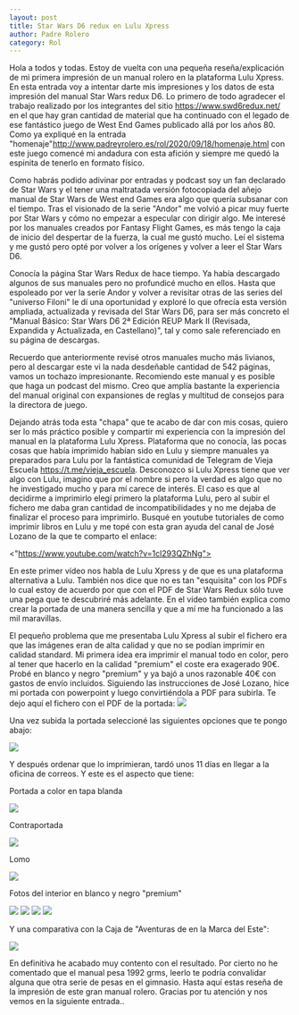 ```yaml
---                                                                     
layout: post                                                                    
title: Star Wars D6 redux en Lulu Xpress 							
author: Padre Rolero                                                            
category: Rol                                                              
---
```


Hola a todos y todas. Estoy de vuelta con una pequeña reseña/explicación de mi primera impresión de un manual rolero en la plataforma Lulu Xpress. En esta entrada voy a intentar darte mis impresiones y los datos de esta impresión del manual Star Wars redux D6. Lo primero de todo agradecer el trabajo realizado por los integrantes del sitio https://www.swd6redux.net/ en el que hay gran cantidad de material que ha continuado con el legado de ese fantástico juego de West End Games publicado allá por los años 80. Como ya expliqué en la entrada "homenaje"<http://www.padreyrolero.es/rol/2020/09/18/homenaje.html> con este juego comencé mi andadura con esta afición y siempre me quedó la espinita de tenerlo en formato físico. 

Como habrás podido adivinar por entradas y podcast soy un fan declarado de Star Wars y el tener una maltratada versión fotocopiada del añejo manual de Star Wars de West end Games era algo que quería subsanar con el tiempo. Tras el visionado de la serie "Andor" me volvió a picar muy fuerte por Star Wars y cómo no empezar a especular con dirigir algo. Me interesé por los manuales creados por Fantasy Flight Games, es más tengo la caja de inicio del despertar de la fuerza, la cual me gustó mucho. Leí el sistema y me gustó pero opté por volver a los orígenes y volver a leer el Star Wars D6. 

Conocía la página Star Wars Redux de hace tiempo. Ya había descargado algunos de sus manuales pero no profundicé mucho en ellos. Hasta que espoleado por ver la seríe Andor y volver a revisitar otras de las series del "universo Filoni" le dí una oportunidad y exploré lo que ofrecía esta versión ampliada, actualizada y revisada del Star Wars D6, para ser más concreto el "Manual Básico: Star Wars D6 2ª Edición REUP Mark II (Revisada, Expandida y Actualizada, en Castellano)", tal y como sale referenciado en su página de descargas. 

Recuerdo que anteriormente revisé otros manuales mucho más livianos, pero al descargar este vi la nada desdeñable cantidad de 542 páginas, vamos un tochazo impresionante. Recomiendo este manual y es posible que haga un podcast del mismo. Creo que amplía bastante la experiencia del manual original con expansiones de reglas y multitud de consejos para la directora de juego. 

Dejando atrás toda esta "chapa" que te acabo de dar con mis cosas, quiero ser lo más práctico posible y compartir mi experiencia con la impresión del manual en la plataforma Lulu Xpress. Plataforma que no conocía, las pocas cosas que había imprimido habían sido en Lulu y siempre manuales ya preparados para Lulu por la fantástica comunidad de Telegram de Vieja Escuela <https://t.me/vieja_escuela>. Desconozco si Lulu Xpress tiene que ver algo con Lulu, imagino que por el nombre si pero la verdad es algo que no he investigado mucho y para mí carece de interés. El caso es que al decidirme a imprimirlo elegí primero la plataforma Lulu, pero al subir el fichero me daba gran cantidad de incompatibilidades y no me dejaba de finalizar el proceso para imprimirlo. Busqué en youtube tutoriales de como imprimir libros en Lulu y me topé con esta gran ayuda del canal de José Lozano de la que te comparto el enlace: 

<"https://www.youtube.com/watch?v=1cl293QZhNg">

En este primer vídeo nos habla de Lulu Xpress y de que es una plataforma alternativa a Lulu. También nos dice que no es tan "esquisita" con los PDFs lo cual estoy de acuerdo por que con el PDF de Star Wars Redux sólo tuve una pega que te descubriré más adelante. En el vídeo también explica como crear la portada de una manera sencilla y que a mí me ha funcionado a las mil maravillas. 

El pequeño problema que me presentaba Lulu Xpress al subir el fichero era que las imágenes eran de alta calidad y que no se podían imprimir en calidad standard. Mi primera idea era imprimir el manual todo en color, pero al tener que hacerlo en la calidad "premium" el coste era exagerado 90€. Probé en blanco y negro "premium" y ya bajó a unos razonable 40€ con gastos de envío incluidos. Siguiendo las instrucciones de José Lozano, hice mi portada con powerpoint y luego convirtiéndola a PDF para subirla. Te dejo aquí el fichero con el PDF de la portada: <img src="https://padreyrolero.github.io/padreyrolero/assets/img/SWredux/portada_starwars_buena.pdf">

Una vez subida la portada seleccioné las siguientes opciones que te pongo abajo:

<img src="https://github.com/padreyrolero/padreyrolero/assets/img/SWredux/caracteristicas.PNG">

Y después ordenar que lo imprimieran, tardó unos 11 días en llegar a la oficina de correos. Y este es el aspecto que tiene:

Portada a color en tapa blanda

<img src="https://github.com/padreyrolero/padreyrolero/assets/img/SWredux/portada.jpg">

Contraportada

<img src="https://github.com/padreyrolero/padreyrolero/assets/img/SWredux/contraportada.jpg">

Lomo

<img src="https://github.com/padreyrolero/padreyrolero/img/SWredux/lomo.jpg">

Fotos del interior en blanco y negro "premium"

<img src="https://github.com/padreyrolero/padreyrolero/assets/img/SWredux/interior1.jpg"> <img src="https://github.com/padreyrolero/padreyrolero/assets/img/SWredux/interior2.jpg"> <img src="https://github.com/padreyrolero/padreyrolero/blob/assets/img/SWredux/interior3.jpg"> <img src="https://github.com/padreyrolero/padreyrolero/blob/assets/img/SWredux/interior4.jpg">

Y una comparativa con la Caja de "Aventuras de en la Marca del Este":

<img src="https://github.com/padreyrolero/padreyrolero/assets/img/SWredux/comparativa.jpg">

En definitiva he acabado muy contento con el resultado. Por cierto no he comentado que el manual pesa 1992 grms, leerlo te podría convalidar alguna que otra serie de pesas en el gimnasio. Hasta aquí estas reseña de la impresión de este gran manual rolero. Gracias por tu atención y nos vemos en la siguiente entrada..


